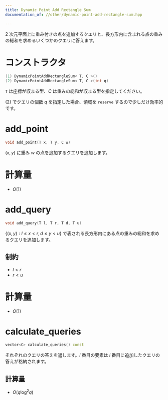 ```yaml
---
title: Dynamic Point Add Rectangle Sum
documentation_of: //other/dynamic-point-add-rectangle-sum.hpp

---
```


2 次元平面上に重み付きの点を追加するクエリと、長方形内に含まれる点の重みの総和を求めるいくつかのクエリに答えます。

# コンストラクタ

```cpp
(1) DynamicPointAddRectangleSum< T, C >()
(2) DynamicPointAddRectangleSum< T, C >(int q)
```

`T` は座標が収まる型、$C$ は重みの総和が収まる型を指定してください。

(2) でクエリの個数 $q$ を指定した場合、領域を `reserve` するので少しだけ効率的です。

# add_point

```cpp
void add_point(T x, T y, C w)
```

$(x, y)$ に重み $w$ の点を追加するクエリを追加します。

# 計算量

- $O(1)$

# add_query

```cpp
void add_query(T l, T r, T d, T u)
```

$\lbrace (x,y):l \leq x \lt r, d \leq y \lt u\rbrace$ で表される長方形内にある点の重みの総和を求めるクエリを追加します。

## 制約

- $l \lt r$
- $r \lt u$

# 計算量

- $O(1)$

# calculate_queries

```cpp
vector<C> calculate_queries() const
```

それぞれのクエリの答えを返します。$i$ 番目の要素は $i$ 番目に追加したクエリの答えが格納されます。

## 計算量

- $O(q \log^2 q)$
